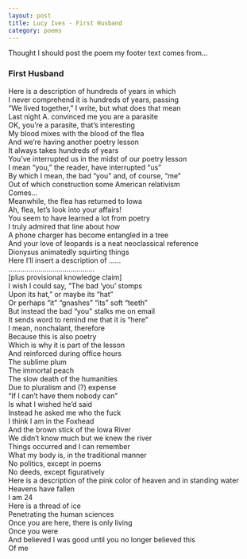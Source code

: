 ```yaml
---
layout: post
title: Lucy Ives - First Husband
category: poems
---
```


Thought I should post the poem my footer text comes from... 

### First Husband

Here is a description of hundreds of years in which<br>
I never comprehend it is hundreds of years, passing<br>
“We lived together,” I write, but what does that mean<br>
Last night A. convinced me you are a parasite<br>
OK, you’re a parasite, that’s interesting<br>
My blood mixes with the blood of the flea<br>
And we’re having another poetry lesson<br>
It always takes hundreds of years<br>
You’ve interrupted us in the midst of our poetry lesson<br>
I mean “you,” the reader, have interrupted “us”<br>
By which I mean, the bad “you” and, of course, “me”<br>
Out of which construction some American relativism<br>
Comes…<br>
Meanwhile, the flea has returned to Iowa<br>
Ah, flea, let’s look into your affairs!<br>
You seem to have learned a lot from poetry<br>
I truly admired that line about how<br>
A phone charger has become entangled in a tree<br>
And your love of leopards is a neat neoclassical reference<br>
Dionysus animatedly squirting things<br>
Here I’ll insert a description of ……<br>
…………………………………….<br>
[plus provisional knowledge claim]<br>
I wish I could say, “The bad ‘you’ stomps<br>
Upon its hat,” or maybe its “hat”<br>
Or perhaps “it” “gnashes” “its” soft “teeth”<br>
But instead the bad “you” stalks me on email<br>
It sends word to remind me that it is “here”<br>
I mean, nonchalant, therefore<br>
Because this is also poetry<br>
Which is why it is part of the lesson<br>
And reinforced during office hours<br>
The sublime plum<br>
The immortal peach<br>
The slow death of the humanities<br>
Due to pluralism and (?) expense<br>
“If I can’t have them nobody can”<br>
Is what I wished he’d said<br>
Instead he asked me who the fuck<br>
I think I am in the Foxhead<br>
And the brown stick of the Iowa River<br>
We didn’t know much but we knew the river<br>
Things occurred and I can remember<br>
What my body is, in the traditional manner<br>
No politics, except in poems<br>
No deeds, except figuratively<br>
Here is a description of the pink color of heaven and in standing water<br>
Heavens have fallen<br>
I am 24<br>
Here is a thread of ice<br>
Penetrating the human sciences<br>
Once you are here, there is only living<br>
Once you were<br>
And believed I was good until you no longer believed this<br>
Of me<br>